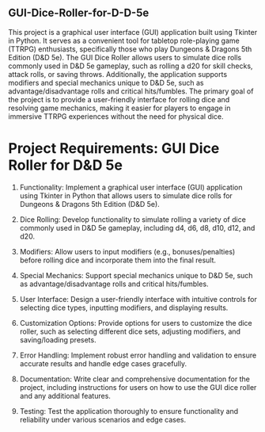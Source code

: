 ## GUI-Dice-Roller-for-D-D-5e
This project is a graphical user interface (GUI) application built using Tkinter in Python. It serves as a convenient tool for tabletop role-playing game (TTRPG) enthusiasts, specifically those who play Dungeons & Dragons 5th Edition (D&D 5e). The GUI Dice Roller allows users to simulate dice rolls commonly used in D&D 5e gameplay, such as rolling a d20 for skill checks, attack rolls, or saving throws. Additionally, the application supports modifiers and special mechanics unique to D&D 5e, such as advantage/disadvantage rolls and critical hits/fumbles. The primary goal of the project is to provide a user-friendly interface for rolling dice and resolving game mechanics, making it easier for players to engage in immersive TTRPG experiences without the need for physical dice.

# Project Requirements: GUI Dice Roller for D&D 5e

1. Functionality: Implement a graphical user interface (GUI) application using Tkinter in Python that allows users to simulate dice rolls for Dungeons & Dragons 5th Edition (D&D 5e).

2. Dice Rolling: Develop functionality to simulate rolling a variety of dice commonly used in D&D 5e gameplay, including d4, d6, d8, d10, d12, and d20.

3. Modifiers: Allow users to input modifiers (e.g., bonuses/penalties) before rolling dice and incorporate them into the final result.

4. Special Mechanics: Support special mechanics unique to D&D 5e, such as advantage/disadvantage rolls and critical hits/fumbles.

5. User Interface: Design a user-friendly interface with intuitive controls for selecting dice types, inputting modifiers, and displaying results.

6. Customization Options: Provide options for users to customize the dice roller, such as selecting different dice sets, adjusting modifiers, and saving/loading presets.

7. Error Handling: Implement robust error handling and validation to ensure accurate results and handle edge cases gracefully.

8. Documentation: Write clear and comprehensive documentation for the project, including instructions for users on how to use the GUI dice roller and any additional features.

9. Testing: Test the application thoroughly to ensure functionality and reliability under various scenarios and edge cases.
